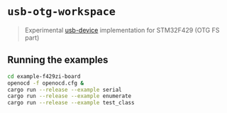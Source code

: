# `usb-otg-workspace`

> Experimental [usb-device](https://github.com/mvirkkunen/usb-device) implementation for STM32F429 (OTG FS part)

## Running the examples

```bash
cd example-f429zi-board
openocd -f openocd.cfg &
cargo run --release --example serial
cargo run --release --example enumerate
cargo run --release --example test_class
```
